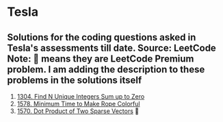 # Tesla

Solutions for the coding questions asked in Tesla's assessments till date. Source: LeetCode
Note: 🔐 means they are LeetCode Premium problem. I am adding the description to these problems in the solutions itself
------------------------------------------------------------------------------------------------------------------------

1. [1304. Find N Unique Integers Sum up to Zero](https://leetcode.com/problems/find-n-unique-integers-sum-up-to-zero/description/)
2. [1578. Minimum Time to Make Rope Colorful](https://leetcode.com/problems/minimum-time-to-make-rope-colorful/)
3. [1570. Dot Product of Two Sparse Vectors](https://leetcode.com/problems/dot-product-of-two-sparse-vectors/) 🔐
